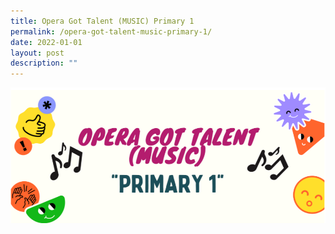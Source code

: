 ```yaml
---
title: Opera Got Talent (MUSIC) Primary 1
permalink: /opera-got-talent-music-primary-1/
date: 2022-01-01
layout: post
description: ""
---
```

<a href="https://drive.google.com/drive/folders/1iPNwT9tsRyPTzCWXfE2qMSSzb8POBAWw"><img src="/images/handa1.png"></a>